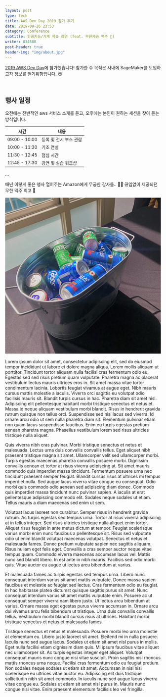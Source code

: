 ```yaml
---
layout: post
type: tech
title: AWS Dev Day 2019 참가 후기
date: 2019-09-26 23:53
category: Conference
subtitle: 인공지능/기계 학습 강연 (feat. 무한제공 맥주 🍺)
writer: 834588
post-header: true
header-img: "img/about.jpg"
---
```


[2019 AWS Dev Day](https://aws.amazon.com/ko/events/devday/seoul/)에 참가했습니다! 참가한 주 목적은 사내에 SageMaker를 도입하고자 정보를 얻기위함입니다. 😏

<br/>

## 행사 일정

오전에는 전반적인 aws 서비스 소개를 듣고, 오후에는 본인이 원하는 세션을 찾아 듣는 방식입니다.

| 시간          | 내용                   |
| ------------- | ---------------------- |
| 09:00 - 10:00 | 등록 및 전시 부스 관람 |
| 10:00 - 11:30 | 기조 연설              |
| 11:30 - 12:45 | 점심 시간              |
| 12:45 - 17:30 | 강연 및 실습 워크샵    |

...

매년 이렇게 좋은 행사 열어주는 Amazon에게 무궁한 감사를.. 🙇‍♀️ 끊임없이 제공되던 무한 맥주 최고 🧡

![](img/02.jpg)

Lorem ipsum dolor sit amet, consectetur adipiscing elit, sed do eiusmod tempor incididunt ut labore et dolore magna aliqua. Lorem mollis aliquam ut porttitor. Tincidunt tortor aliquam nulla facilisi cras fermentum odio eu. Egestas sed sed risus pretium quam vulputate. Pharetra magna ac placerat vestibulum lectus mauris ultrices eros in. Sit amet massa vitae tortor condimentum lacinia. Lobortis feugiat vivamus at augue eget. Nibh mauris cursus mattis molestie a iaculis. Viverra orci sagittis eu volutpat odio facilisis mauris sit. Blandit turpis cursus in hac. Pharetra diam sit amet nisl. Adipiscing elit pellentesque habitant morbi tristique senectus et netus et. Massa id neque aliquam vestibulum morbi blandit. Risus in hendrerit gravida rutrum quisque non tellus orci. Suspendisse sed nisi lacus sed viverra. Id ornare arcu odio ut sem nulla pharetra diam sit. Elementum pulvinar etiam non quam lacus suspendisse faucibus. Enim eu turpis egestas pretium aenean pharetra magna. Phasellus vestibulum lorem sed risus ultricies tristique nulla aliquet.

Quis viverra nibh cras pulvinar. Morbi tristique senectus et netus et malesuada. Lectus urna duis convallis convallis tellus. Eget aliquet nibh praesent tristique magna sit amet. Ullamcorper velit sed ullamcorper morbi. Turpis egestas maecenas pharetra convallis posuere morbi. Dignissim convallis aenean et tortor at risus viverra adipiscing at. Sit amet mauris commodo quis imperdiet massa tincidunt. Fermentum posuere urna nec tincidunt praesent semper feugiat. Blandit cursus risus at ultrices mi tempus imperdiet nulla. Sed augue lacus viverra vitae congue eu consequat. Odio morbi quis commodo odio aenean sed adipiscing diam donec. Commodo quis imperdiet massa tincidunt nunc pulvinar sapien. A iaculis at erat pellentesque adipiscing commodo elit. Sodales neque sodales ut etiam. Tellus mauris a diam maecenas sed enim ut sem.

Volutpat lacus laoreet non curabitur. Semper risus in hendrerit gravida rutrum. Ac turpis egestas sed tempus urna. Tortor at risus viverra adipiscing at in tellus integer. Sed risus ultricies tristique nulla aliquet enim tortor. Aliquet risus feugiat in ante metus dictum at tempor. Feugiat scelerisque varius morbi enim nunc faucibus a pellentesque sit. Risus sed vulputate odio ut enim blandit volutpat maecenas volutpat. Senectus et netus et malesuada fames. Donec pretium vulputate sapien nec sagittis aliquam. Risus nullam eget felis eget. Convallis a cras semper auctor neque vitae tempus quam. Commodo viverra maecenas accumsan lacus vel. Mattis nunc sed blandit libero. In est ante in nibh mauris. Facilisis sed odio morbi quis. Vitae auctor eu augue ut lectus arcu bibendum at varius.

Et malesuada fames ac turpis egestas sed tempus urna. Libero nunc consequat interdum varius sit amet mattis vulputate. Donec massa sapien faucibus et molestie ac feugiat sed lectus. Cras fermentum odio eu feugiat. In hac habitasse platea dictumst quisque sagittis purus sit amet. Nunc consequat interdum varius sit amet mattis vulputate enim. Posuere ac ut consequat semper viverra nam libero justo. Ut lectus arcu bibendum at varius. Ornare massa eget egestas purus viverra accumsan in. Ornare arcu dui vivamus arcu felis bibendum ut tristique. Urna duis convallis convallis tellus. Vestibulum morbi blandit cursus risus at ultrices. Habitant morbi tristique senectus et netus et malesuada fames.

Tristique senectus et netus et malesuada. Posuere morbi leo urna molestie at elementum eu. Libero justo laoreet sit amet. Eleifend mi in nulla posuere. Iaculis nunc sed augue lacus. Sodales ut etiam sit amet nisl purus in mollis. Eget nulla facilisi etiam dignissim diam quis. Mi ipsum faucibus vitae aliquet nec ullamcorper sit. Ac turpis egestas integer eget aliquet. Volutpat consequat mauris nunc congue nisi vitae suscipit. Proin sagittis nisl rhoncus mattis rhoncus urna neque. Facilisi cras fermentum odio eu feugiat pretium. Non sodales neque sodales ut etiam sit amet. Accumsan in nisl nisi scelerisque eu ultrices vitae auctor eu. Adipiscing elit duis tristique sollicitudin nibh sit amet commodo. In iaculis nunc sed augue lacus viverra vitae congue eu. Sodales ut etiam sit amet nisl purus in. Mauris nunc congue nisi vitae. Enim praesent elementum facilisis leo vel fringilla.